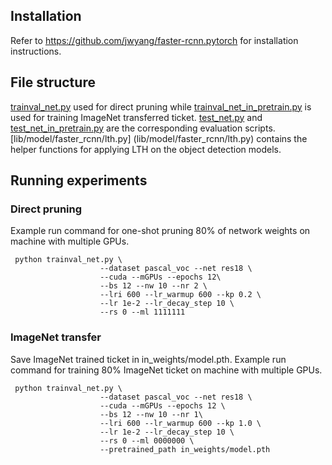 ## Installation
Refer to https://github.com/jwyang/faster-rcnn.pytorch for installation instructions.

## File structure

[trainval_net.py](trainval_net.py) used for direct pruning while [trainval_net_in_pretrain.py](trainval_net_in_pretrain.py) is used for training ImageNet transferred ticket. [test_net.py](test_net.py) and [test_net_in_pretrain.py](test_net_in_pretrain.py) are the corresponding evaluation scripts. [lib/model/faster_rcnn/lth.py] (lib/model/faster_rcnn/lth.py) contains the helper functions for applying LTH on the object detection models.

## Running experiments
### Direct pruning
Example run command for one-shot pruning 80% of network weights on machine with multiple GPUs.
```
 python trainval_net.py \
                    --dataset pascal_voc --net res18 \
                    --cuda --mGPUs --epochs 12\
                    --bs 12 --nw 10 --nr 2 \
                    --lri 600 --lr_warmup 600 --kp 0.2 \
                    --lr 1e-2 --lr_decay_step 10 \
                    --rs 0 --ml 1111111
```

### ImageNet transfer
Save ImageNet trained ticket in in_weights/model.pth. Example run command for training 80% ImageNet ticket on machine with multiple GPUs.
```
 python trainval_net.py \
                    --dataset pascal_voc --net res18 \
                    --cuda --mGPUs --epochs 12 \
                    --bs 12 --nw 10 --nr 1\
                    --lri 600 --lr_warmup 600 --kp 1.0 \
                    --lr 1e-2 --lr_decay_step 10 \
                    --rs 0 --ml 0000000 \
                    --pretrained_path in_weights/model.pth
```
